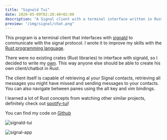 ```yaml
---
title: "Signald Tui"
date: 2020-05-09T02:28:48+02:00
description: "A Signal client with a terminal interface written in Rust."
preview: "/img/signal/chat.png"
---
```


This program is a terminal client that interfaces with [signald](https://gitlab.com/thefinn93/signald) to communicate
with the signal protocol. I wrote it to improve my skills with the [Rust programming language](https://www.rust-lang.org).

There were no existing crates (Rust libraries) to interface with signald, so I decided to write my [own](https://crates.io/crates/signald-rust).
This way anyone else should be able to create his own client/chatbot in Rust.

The client itself is capable of retrieving al your Signal contacts, retrieving all messages you might have missed and sending messages to your contacts.
You can also navigate between panes using the alt key and vim bindings.

I learned a lot of Rust concepts from watching other similar projects, definitely check out [spotify-tui](https://github.com/Rigellute/spotify-tui)!

You can find my code on [Github](https://github.com/angelocarly/signald-tui)

![signald-tui](/img/signal/chat.png)

![signal-app](/img/signal/app.png)

